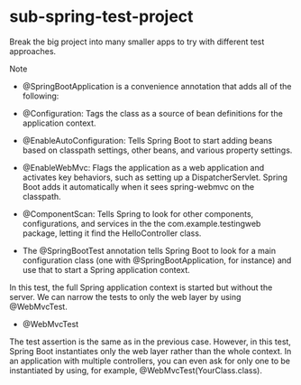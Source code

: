 # sub-spring-test-project
Break the big project into many smaller apps to try with different test approaches.


Note

  - @SpringBootApplication  is a convenience annotation that adds all of the following:

  - @Configuration: Tags the class as a source of bean definitions for the application context.

  - @EnableAutoConfiguration: Tells Spring Boot to start adding beans based on classpath settings, other beans, and various property settings.

  - @EnableWebMvc: Flags the application as a web application and activates key behaviors, such as setting up a DispatcherServlet. Spring Boot adds it automatically when it sees spring-webmvc on the classpath.

  - @ComponentScan: Tells Spring to look for other components, configurations, and services in the the com.example.testingweb package, letting it find the HelloController class.

  - The @SpringBootTest annotation tells Spring Boot to look for a main configuration class (one with @SpringBootApplication, for instance) and use that to start a Spring application context.


In this test, the full Spring application context is started but without the server. We can narrow the tests to only the web layer by using @WebMvcTest.

  - @WebMvcTest

The test assertion is the same as in the previous case. However, in this test, Spring Boot instantiates only the web layer rather than the whole context. In an application with multiple controllers, you can even ask for only one to be instantiated by using, for example, @WebMvcTest(YourClass.class).
